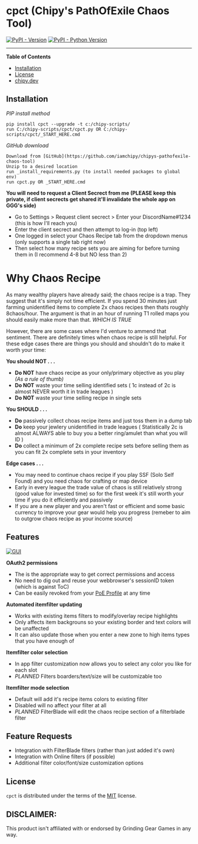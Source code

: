 # cpct (Chipy's PathOfExile Chaos Tool)

[![PyPI - Version](https://img.shields.io/pypi/v/cpct.svg)](https://pypi.org/project/cpct)
[![PyPI - Python Version](https://img.shields.io/pypi/pyversions/cpct.svg)](https://pypi.org/project/cpct)

-----

**Table of Contents**

- [Installation](#installation)
- [License](#license)
- [chipy.dev](https://chipy.dev)

## Installation

*PIP install method*
```console
pip install cpct --upgrade -t c:/chipy-scripts/
run C:/chipy-scripts/cpct/cpct.py OR C:/chipy-scripts/cpct/_START_HERE.cmd
```
*GitHub download*
```console
Download from [GitHub](https://github.com/iamchipy/chipys-pathofexile-chaos-tool) 
Unzip to a desired location
run _install_requirements.py (to install needed packages to global env)
run cpct.py OR _START_HERE.cmd
```

**You will need to request a Client Secrect from me (PLEASE keep this private, if client secrects get shared it'll invalidate the whole app on GGG's side)**

- Go to Settings > Request client secrect > Enter your DiscordName#1234 (this is how I'll reach you)
- Enter the client secrect and then attempt to log-in (top left) 
- One logged in select your Chaos Recipe tab from the dropdown menus (only supports a single tab right now)
- Then select how many recipe sets you are aiming for before turning them in (I recommend 4-8 but NO less than 2)

# Why Chaos Recipe
As many wealthy players have already said; the chaos recipe is a trap. They suggest that it's simply not time efficient. If you spend 30 minutes just farming unidentified items to complete 2x chaos recipes then thats roughly 8chaos/hour. The argument is that in an hour of running T1 rolled maps you should easily make more than that. *WHICH IS TRUE* 

However, there are some cases where I'd venture to ammend that sentiment. There are definitely times when chaos recipe is still helpful. For these edge cases there are things you should and shouldn't do to make it worth your time:

**You should NOT . . .**

- **Do NOT** have chaos recipe as your only/primary objective as you play *(As a rule of thumb)* 
- **Do NOT** waste your time selling identified sets ( 1c instead of 2c is almost NEVER worth it in trade leagues )
- **Do NOT** waste your time selling recipe in single sets

**You SHOULD . . .**

- **Do** passively collect choas recipe items and just toss them in a dump tab
- **Do** keep your jewlery unidentified in trade leagues ( Statistically 2c is almost ALWAYS able to buy you a better ring/amulet than what you will ID )
- **Do** collect a minimum of 2x complete recipe sets before selling them as you can fit 2x complete sets in your inventory

**Edge cases . . .**

- You may need to continue chaos recipe if you play SSF (Solo Self Found) and you need chaos for crafting or map device
- Early in every league the trade value of chaos is still relatively strong (good value for invested time) so for the first week it's still worth your time if you do it efficiently and passively
- If you are a new player and you aren't fast or efficient and some basic currency to improve your gear would help you progress (remeber to aim to outgrow chaos recipe as your income source)


## Features
[![GUI](https://chipy.dev/res/ctcp_gui.png)](#)

**OAuth2 permissions** 

- The is the appropriate way to get correct permissions and access
- No need to dig out and reuse your webbrowser's sessionID token (which is against ToC)
- Can be easily revoked from your [PoE Profile](https://www.pathofexile.com/my-account/applications) at any time

**Automated itemfilter updating** 

- Works with existing items filters to modify/overlay recipe highlights
- Only affects item backgrouns so your existing border and text colors will be unaffected
- It can also update those when you enter a new zone to high items types that you have enough of

**Itemfilter color selection** 

- In app filter customization now allows you to select any color you like for each slot
- *PLANNED* Filters boarders/text/size will be customizable too

**Itemfilter mode selection** 

- Default will add it's recipe items colors to existing filter
- Disabled will no affect your filter at all
- *PLANNED* FilterBlade will edit the chaos recipe section of a filterblade filter


## Feature Requests

- Integration with FilterBlade filters (rather than just added it's own)
- Integration with Online filters (if possible)
- Additional filter color/font/size customization options

## License
`cpct` is distributed under the terms of the [MIT](https://spdx.org/licenses/MIT.html) license.

## DISCLAIMER:
This product isn't affiliated with or endorsed by Grinding Gear Games in any way.